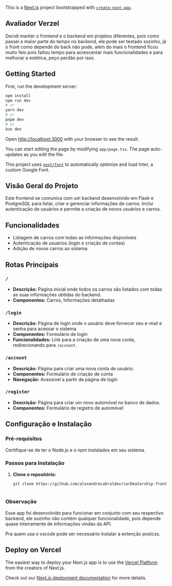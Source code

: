 This is a [Next.js](https://nextjs.org/) project bootstrapped with [`create-next-app`](https://github.com/vercel/next.js/tree/canary/packages/create-next-app).

## Avaliador Verzel

Decidi manter o frontend e o backend em projetos diferentes, pois como passei a maior parte do tempo no backend, ele pode ser testado sozinho, já o front como depende do back não pode, além do mais o frontend ficou muito feio pois faltou tempo para acrescentar mais funcionalidades e para melhorar a estética, peço perdão por isso. 

## Getting Started

First, run the development server:

```bash
npm install
npm run dev
# or
yarn dev
# or
pnpm dev
# or
bun dev
```

Open [http://localhost:3000](http://localhost:3000) with your browser to see the result.

You can start editing the page by modifying `app/page.tsx`. The page auto-updates as you edit the file.

This project uses [`next/font`](https://nextjs.org/docs/basic-features/font-optimization) to automatically optimize and load Inter, a custom Google Font.

## Visão Geral do Projeto

Este frontend se comunica com um backend desenvolvido em Flask e PostgreSQL para listar, criar e gerenciar informações de carros. Inclui autenticação de usuários e permite a criação de novos usuários e carros.

## Funcionalidades

- Listagem de carros com todas as informações disponíveis
- Autenticação de usuários (login e criação de contas)
- Adição de novos carros ao sistema

## Rotas Principais

### `/`

- **Descrição:** Página inicial onde todos os carros são listados com todas as suas informações obtidas do backend.
- **Componentes:** Carros, Informações detalhadas

### `/login`

- **Descrição:** Página de login onde o usuário deve fornecer seu e-mail e senha para acessar o sistema.
- **Componentes:** Formulário de login
- **Funcionalidades:** Link para a criação de uma nova conta, redirecionando para `/account`.

### `/account`

- **Descrição:** Página para criar uma nova conta de usuário.
- **Componentes:** Formulário de criação de conta
- **Navegação:** Acessível a partir da página de login

### `/register`

- **Descrição:** Página para criar um novo automóvel no banco de dados.
- **Componentes:** Formulário de registro de automóvel

## Configuração e Instalação

### Pré-requisitos

Certifique-se de ter o Node.js e o npm instalados em seu sistema.

### Passos para Instalação

1. **Clone o repositório:**

   ```bash
   git clone https://github.com/alexandrecabraldev/carDealership-frontEnd.git
  

### Observação

Esse app foi desenvolvido para funcionar em conjunto com seu respectivo backend, ele sozinho não contém qualquer funcionalidade, pois depende quase inteiramente de informações vindas da API.

Pra quem usa o vscode pode ser necessário instalar a extenção postcss.

## Deploy on Vercel

The easiest way to deploy your Next.js app is to use the [Vercel Platform](https://vercel.com/new?utm_medium=default-template&filter=next.js&utm_source=create-next-app&utm_campaign=create-next-app-readme) from the creators of Next.js.

Check out our [Next.js deployment documentation](https://nextjs.org/docs/deployment) for more details.
